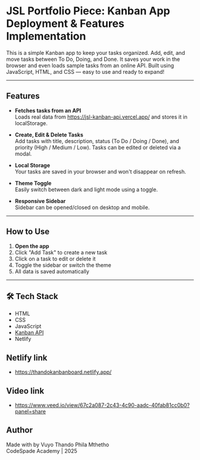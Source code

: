 # JSL Portfolio Piece: Kanban App Deployment & Features Implementation

This is a simple Kanban app to keep your tasks organized. Add, edit, and move tasks between To Do, Doing, and Done. It saves your work in the browser and even loads sample tasks from an online API. Built using JavaScript, HTML, and CSS — easy to use and ready to expand!

---

## Features

- **Fetches tasks from an API**  
  Loads real data from https://jsl-kanban-api.vercel.app/ and stores it in localStorage.

- **Create, Edit & Delete Tasks**  
  Add tasks with title, description, status (To Do / Doing / Done), and priority (High / Medium / Low). Tasks can be edited or deleted via a modal.

- **Local Storage**  
  Your tasks are saved in your browser and won't disappear on refresh.

- **Theme Toggle**  
  Easily switch between dark and light mode using a toggle.

- **Responsive Sidebar**  
  Sidebar can be opened/closed on desktop and mobile.

---

## How to Use

1. **Open the app**
2. Click "Add Task" to create a new task
3. Click on a task to edit or delete it
4. Toggle the sidebar or switch the theme
5. All data is saved automatically

---

## 🛠️ Tech Stack

- HTML
- CSS
- JavaScript
- [Kanban API](https://jsl-kanban-api.vercel.app/)
- Netlify

## Netlify link

- https://thandokanbanboard.netlify.app/

## Video link

- https://www.veed.io/view/67c2a087-2c43-4c90-aadc-40fab81cc0b0?panel=share

## Author

Made with by Vuyo Thando Phila Mthetho  
CodeSpade Academy | 2025
